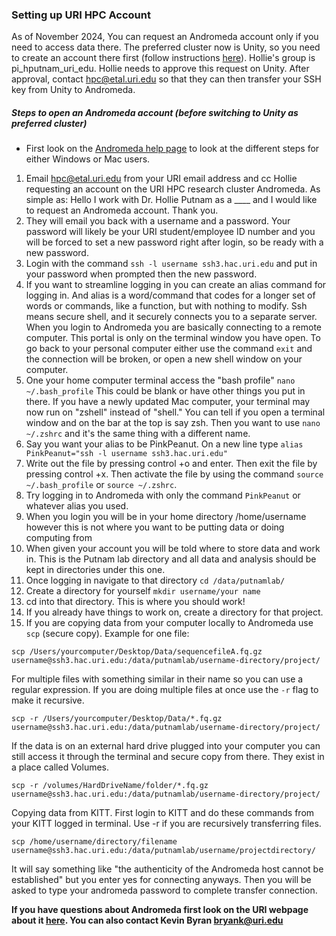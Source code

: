 ### Setting up URI HPC Account

As of November 2024, You can request an Andromeda account only if you need to access data there. The preferred cluster now is Unity, so you need to create an account there first (follow instructions [here](https://docs.unity.uri.edu/documentation/getting-access/)). Hollie's group is pi_hputnam_uri_edu.
Hollie needs to approve this request on Unity. After approval, contact hpc@etal.uri.edu so that they can then transfer your SSH key from Unity to Andromeda.

##### Steps to open an Andromeda account (before switching to Unity as preferred cluster)
- First look on the [Andromeda help page](https://its.uri.edu/research-computing/using-andromeda/) to look at the different steps for either Windows or Mac users.

1. Email 	hpc@etal.uri.edu from your URI email address and cc Hollie requesting an account on the URI HPC research cluster Andromeda. As simple as: Hello I work with Dr. Hollie Putnam as a ____ and I would like to request an Andromeda account. Thank you.
2. They will email you back with a username and a password. Your password will likely be your URI student/employee ID number and you will be forced to set a new password right after login, so be ready with a new password.
3. Login with the command `ssh -l username ssh3.hac.uri.edu` and put in your password when prompted then the new password.
4. If you want to streamline logging in you can create an alias command for logging in. And alias is a word/command that codes for a longer set of words or commands, like a function, but with nothing to modify. Ssh means secure shell, and it securely connects you to a separate server. When you login to Andromeda you are basically connecting to a remote computer. This portal is only on the terminal window you have open. To go back to your personal computer either use the command `exit` and the connection will be broken, or open a new shell window on your computer.
5. One your home computer terminal access the "bash profile" `nano ~/.bash_profile` This could be blank or have other things you put in there. If you have a newly updated Mac computer, your terminal may now run on "zshell" instead of "shell." You can tell if you open a terminal window and on the bar at the top is say zsh. Then you want to use `nano ~/.zshrc` and it's the same thing with a different name.
6. Say you want your alias to be PinkPeanut. On a new line type `alias PinkPeanut="ssh -l username ssh3.hac.uri.edu"`
7. Write out the file by pressing control +o and enter. Then exit the file by pressing control +x. Then activate the file by using the command `source ~/.bash_profile` or `source ~/.zshrc`.
8. Try logging in to Andromeda with only the command `PinkPeanut` or whatever alias you used.
9. When you login you will be in your home directory /home/username however this is not where you want to be putting data or doing computing from
10. When given your account you will be told where to store data and work in. This is the Putnam lab directory and all data and analysis should be kept in directories under this one.
11. Once logging in navigate to that directory `cd /data/putnamlab/`
12. Create a directory for yourself `mkdir username/your name`
13. cd into that directory. This is where you should work!
14. If you already have things to work on, create a directory for that project.
15. If you are copying data from your computer locally to Andromeda use `scp` (secure copy). Example for one file:  
```
scp /Users/yourcomputer/Desktop/Data/sequencefileA.fq.gz username@ssh3.hac.uri.edu:/data/putnamlab/username-directory/project/
```
For multiple files with something similar in their name so you can use a regular expression. If you are doing multiple files at once use the `-r` flag to make it recursive.
```
scp -r /Users/yourcomputer/Desktop/Data/*.fq.gz username@ssh3.hac.uri.edu:/data/putnamlab/username-directory/project/
```
If the data is on an external hard drive plugged into your computer you can still access it through the terminal and secure copy from there. They exist in a place called Volumes.
```
scp -r /volumes/HardDriveName/folder/*.fq.gz  username@ssh3.hac.uri.edu:/data/putnamlab/username-directory/project/
```
Copying data from KITT. First login to KITT and do these commands from your KITT logged in terminal. Use -r if you are recursively transferring files.
```
scp /home/username/directory/filename username@ssh3.hac.uri.edu:/data/putnamlab/username/projectdirectory/
```
It will say something like "the authenticity of the Andromeda host cannot be established" but you enter yes for connecting anyways. Then you will be asked to type your andromeda password to complete transfer connection.

**If you have questions about Andromeda first look on the URI webpage about it [here](https://its.uri.edu/research-computing/using-andromeda/). You can also contact Kevin Byran bryank@uri.edu**
